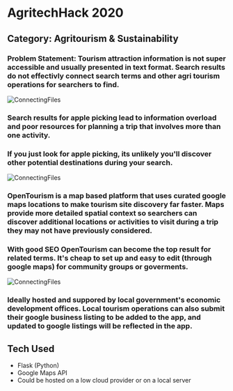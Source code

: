 # AgritechHack 2020

## Category: Agritourism & Sustainability

### Problem Statement: Tourism attraction information is not super accessible and usually presented in text format. Search results do not effectivly connect search terms and other agri tourism operations for searchers to find.

![ConnectingFiles](applepicking.gif)

### Search results for apple picking lead to information overload and poor resources for planning a trip that involves more than one activity.

### If you just look for apple picking, its unlikely you'll discover other potential destinations during your search.

![ConnectingFiles](searchresults.gif)

### OpenTourism is a map based platform that uses curated google maps locations to make tourism site discovery far faster. Maps provide more detailed spatial context so searchers can discover additional locations or activities to visit during a trip they may not have previously considered.

### With good SEO OpenTourism can become the top result for related terms. It's cheap to set up and easy to edit (through google maps) for community groups or goverments.

![ConnectingFiles](opentourism.gif)

### Ideally hosted and suppored by local government's economic development offices. Local tourism operations can also submit their google business listing to be added to the app, and updated to google listings will be reflected in the app.

## Tech Used
- Flask (Python)
- Google Maps API
- Could be hosted on a low cloud provider or on a local server
